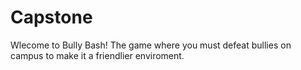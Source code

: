 # Capstone
Wlecome to Bully Bash! The game where you must defeat bullies on campus to make it a friendlier enviroment.
